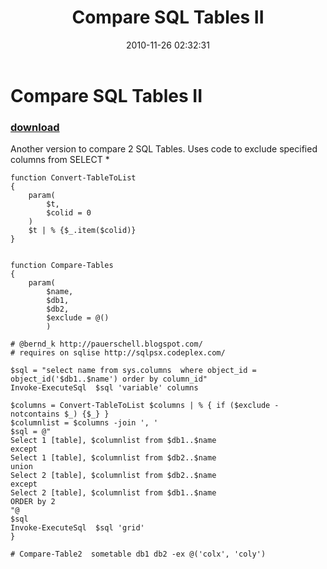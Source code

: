 ﻿---
pid:            2390
poster:         Bernd Kriszio
title:          Compare SQL Tables II
date:           2010-11-26 02:32:31
format:         posh
parent:         0
parent:         0

---

# Compare SQL Tables II

### [download](2390.ps1)

Another version to compare 2 SQL Tables. Uses code to exclude specified columns from SELECT *

```posh
function Convert-TableToList
{
    param(
        $t,
        $colid = 0
    )
    $t | % {$_.item($colid)}
}


function Compare-Tables
{
    param(
        $name,
        $db1,
        $db2,
        $exclude = @()
        )

# @bernd_k http://pauerschell.blogspot.com/
# requires on sqlise http://sqlpsx.codeplex.com/

$sql = "select name from sys.columns  where object_id = object_id('$db1..$name') order by column_id"
Invoke-ExecuteSql  $sql 'variable' columns

$columns = Convert-TableToList $columns | % { if ($exclude -notcontains $_) {$_} }
$columnlist = $columns -join ', '
$sql = @"
Select 1 [table], $columnlist from $db1..$name
except
Select 1 [table], $columnlist from $db2..$name
union
Select 2 [table], $columnlist from $db2..$name
except
Select 2 [table], $columnlist from $db1..$name
ORDER by 2
"@
$sql
Invoke-ExecuteSql  $sql 'grid'
}

# Compare-Table2  sometable db1 db2 -ex @('colx', 'coly')


```
